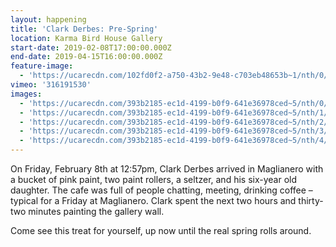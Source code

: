 ```yaml
---
layout: happening
title: 'Clark Derbes: Pre-Spring'
location: Karma Bird House Gallery
start-date: 2019-02-08T17:00:00.000Z
end-date: 2019-04-15T16:00:00.000Z
feature-image:
  - 'https://ucarecdn.com/102fd0f2-a750-43b2-9e48-c703eb48653b~1/nth/0/'
vimeo: '316191530'
images:
  - 'https://ucarecdn.com/393b2185-ec1d-4199-b0f9-641e36978ced~5/nth/0/'
  - 'https://ucarecdn.com/393b2185-ec1d-4199-b0f9-641e36978ced~5/nth/1/'
  - 'https://ucarecdn.com/393b2185-ec1d-4199-b0f9-641e36978ced~5/nth/2/'
  - 'https://ucarecdn.com/393b2185-ec1d-4199-b0f9-641e36978ced~5/nth/3/'
  - 'https://ucarecdn.com/393b2185-ec1d-4199-b0f9-641e36978ced~5/nth/4/'
---
```

On Friday, February 8th at 12:57pm, Clark Derbes arrived in Maglianero with a bucket of pink paint, two paint rollers, a seltzer, and his six-year old daughter. The cafe was full of people chatting, meeting, drinking coffee – typical for a Friday at Maglianero. Clark spent the next two hours and thirty-two minutes painting the gallery wall.

Come see this treat for yourself, up now until the real spring rolls around.
